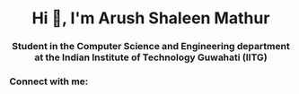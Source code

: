 

<!--
**arushmathur/arushmathur** is a ✨ _special_ ✨ repository because its `README.md` (this file) appears on your GitHub profile.

Here are some ideas to get you started:

- 🔭 I’m currently working on ...
- 🌱 I’m currently learning ...
- 👯 I’m looking to collaborate on ...
- 🤔 I’m looking for help with ...
- 💬 Ask me about ...
- 📫 How to reach me: ...
- 😄 Pronouns: ...
- ⚡ Fun fact: ...
-->

<h1 align="center">Hi 👋, I'm Arush Shaleen Mathur</h1>
<h3 align="center">Student in the Computer Science and Engineering department at the Indian Institute of Technology Guwahati (IITG)</h3>

<h3 align="left">Connect with me:</h3>
<p align="left">
</p>
